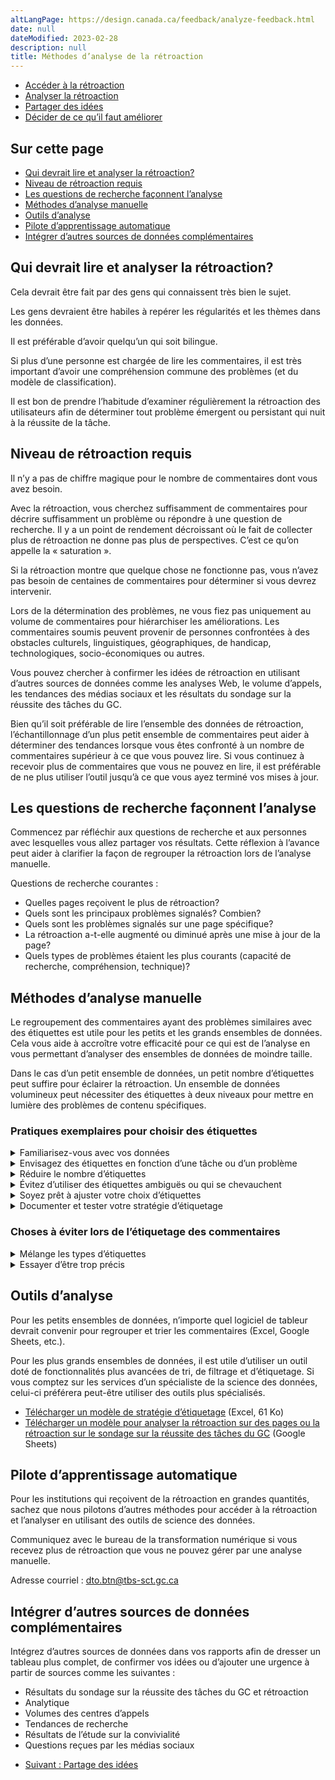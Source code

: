 ```yaml
---
altLangPage: https://design.canada.ca/feedback/analyze-feedback.html
date: null
dateModified: 2023-02-28
description: null
title: Méthodes d’analyse de la rétroaction
---
```


<div class="gc-stp-stp">
  <div class="row">
    <ul class="toc lst-spcd col-md-12">
      <li class="col-md-4 col-sm-6"><a class="list-group-item" href="acces.html">Accéder à la rétroaction</a></li>
      <li class="col-md-4 col-sm-6"><a class="list-group-item active" href="methodes.html">Analyser la rétroaction</a></li>
      <li class="col-md-4 col-sm-6"><a class="list-group-item" href="communiquer.html">Partager des idées</a></li>
      <li class="col-md-4 col-sm-6"><a class="list-group-item" href="decider.html">Décider de ce qu’il faut améliorer</a></li>
    </ul>
  </div>
</div>

## Sur cette page

* [Qui devrait lire et analyser la rétroaction?](#qui-devrait-lire-et-analyser-la-rétroaction)
* [Niveau de rétroaction requis](#niveau-de-rétroaction-requis)
* [Les questions de recherche façonnent l’analyse](#les-questions-de-recherche-faconnent-l-analyse)
* [Méthodes d’analyse manuelle](#methodes-d-analyse-manuelle)
* [Outils d’analyse](#outils-d-analyse)
* [Pilote d’apprentissage automatique](#pilote-d-apprentissage-automatique)
* [Intégrer d’autres sources de données complémentaires](#integrer-d-autres-sources-de-donnees-complementaires)

## Qui devrait lire et analyser la rétroaction?

Cela devrait être fait par des gens qui connaissent très bien le sujet.

Les gens devraient être habiles à repérer les régularités et les thèmes dans les données.

Il est préférable d’avoir quelqu’un qui soit bilingue.

Si plus d’une personne est chargée de lire les commentaires, il est très important d’avoir une compréhension commune des problèmes (et du modèle de classification).

Il est bon de prendre l’habitude d’examiner régulièrement la rétroaction des utilisateurs afin de déterminer tout problème émergent ou persistant qui nuit à la réussite de la tâche.

## Niveau de rétroaction requis

Il n’y a pas de chiffre magique pour le nombre de commentaires dont vous avez besoin.

Avec la rétroaction, vous cherchez suffisamment de commentaires pour décrire suffisamment un problème ou répondre à une question de recherche. Il y a un point de rendement décroissant où le fait de collecter plus de rétroaction ne donne pas plus de perspectives. C’est ce qu’on appelle la «&nbsp;saturation&nbsp;».

Si la rétroaction montre que quelque chose ne fonctionne pas, vous n’avez pas besoin de centaines de commentaires pour déterminer si vous devrez intervenir.

Lors de la détermination des problèmes, ne vous fiez pas uniquement au volume de commentaires pour hiérarchiser les améliorations. Les commentaires soumis peuvent provenir de personnes confrontées à des obstacles culturels, linguistiques, géographiques, de handicap, technologiques, socio-économiques ou autres.

Vous pouvez chercher à confirmer les idées de rétroaction en utilisant d’autres sources de données comme les analyses Web, le volume d’appels, les tendances des médias sociaux et les résultats du sondage sur la réussite des tâches du GC.

Bien qu’il soit préférable de lire l’ensemble des données de rétroaction, l’échantillonnage d’un plus petit ensemble de commentaires peut aider à déterminer des tendances lorsque vous êtes confronté à un nombre de commentaires supérieur à ce que vous pouvez lire. Si vous continuez à recevoir plus de commentaires que vous ne pouvez en lire, il est préférable de ne plus utiliser l’outil jusqu’à ce que vous ayez terminé vos mises à jour.

## Les questions de recherche façonnent l’analyse

Commencez par réfléchir aux questions de recherche et aux personnes avec lesquelles vous allez partager vos résultats. Cette réflexion à l’avance peut aider à clarifier la façon de regrouper la rétroaction lors de l’analyse manuelle.

Questions de recherche courantes&nbsp;:

* Quelles pages reçoivent le plus de rétroaction?
* Quels sont les principaux problèmes signalés? Combien?
* Quels sont les problèmes signalés sur une page spécifique?
* La rétroaction a-t-elle augmenté ou diminué après une mise à jour de la page?
* Quels types de problèmes étaient les plus courants (capacité de recherche, compréhension, technique)?

## Méthodes d’analyse manuelle

Le regroupement des commentaires ayant des problèmes similaires avec des étiquettes est utile pour les petits et les grands ensembles de données. Cela vous aide à accroître votre efficacité pour ce qui est de l’analyse en vous permettant d’analyser des ensembles de données de moindre taille.

Dans le cas d’un petit ensemble de données, un petit nombre d’étiquettes peut suffire pour éclairer la rétroaction. Un ensemble de données volumineux peut nécessiter des étiquettes à deux niveaux pour mettre en lumière des problèmes de contenu spécifiques.

### Pratiques exemplaires pour choisir des étiquettes

<details>
  <summary>Familiarisez-vous avec vos données</summary>
  <p>Lisez d’abord un échantillon de données de rétroaction et essayez de repérer des régularités. Notez-les pour avoir une vue d’ensemble des tâches, sujets ou questions dont les gens parlent.</p>
  <p>Pas tous les commentaires seront utiles. Parfois ils ne seront pas suffisamment clairs, vous rencontrerez parfois des pourriels, une entrée double, ou des commentaires portant sur un autre sujet complètement.</p>
</details>

<details>
  <summary>Envisagez des étiquettes en fonction d’une tâche ou d’un problème</summary>
  <p><strong>Les étiquettes basées sur des tâches</strong>  sont recommandées lors de l’analyse de la rétroaction pour un groupe de pages où les tâches concernent plusieurs utilisateurs.</p>
  <p>Pour identifier les tâches, demandez-vous pourquoi l’utilisateur est venu sur le site. Qu’essaie-t-il de faire ou à quelle question essayait-il de répondre?</p>
  <p><strong>	Les étiquettes basées sur des problèmes</strong> peuvent être une meilleure stratégie pour recueillir de la rétroaction sur une seule page, un seul sujet, ou une seule tâche.</p>
  <p><strong>Pour les grands ensembles de données</strong>, il se peut qu’un deuxième niveau d’étiquettes soit nécessaire pour ajouter de la précision. Vous pouvez faire cela en même temps que vous étiquetez la rétroaction OU lorsque vous êtes prêt à analyser un plus petit ensemble de commentaires.</p>

  <h3>Exemple d’étiquettes utilisées pour la rétroaction sur les pages consacrées aux vaccins</h3>
  <table class="provisional gc-table table table-striped" id="myTable1">
    <caption class="wb-inv">Example feedback tagging model </caption>
    <thead>
    <tr>
      <th scope="col">Étiquette</th>
      <th scope="col">Tâche ou problème de l’utilisateur</th>
      <th scope="col">Sujets</th>
    </tr>
    </thead>
    <tbody>
      <tr>
        <td data-label="Tag"><span class="text-left">Innocuité des vaccins</span></td>
        <td data-label="User task"><span class="text-left"> Le vaccin est-il sûr pour moi?</span></td>
        <td data-label="Topics included"><span class="text-left"> Conditions préexistantes, ingrédients/allergies, effets secondaires</span></td>
      </tr>
      <tr>
        <td data-label="Tag"><span class="text-left">Se faire vacciner</span></td>
        <td data-label="User task"><span class="text-left">Comment puis-je me faire vacciner?</span></td>
        <td data-label="Topics included"><span class="text-left">Admissibilité, quand, où et comment s’inscrire</span></td>
      </tr>
      <tr>
        <td data-label="Tag"><span class="text-left">Preuve de vaccination</span></td>
        <td data-label="User task"><span class="text-left">Comment puis-je obtenir une copie de mon dossier de vaccination?</span></td>
        <td data-label="Topics included"><span class="text-left">Dossiers de vaccination, applications provinciales, preuve de vaccination fédérale</span></td>
      </tr>
    </tbody>
  </table>
</details>

<details>
  <summary>Réduire le nombre d’étiquettes</summary>
  <p>Commencez par des étiquettes larges et n’incluez que celles pour lesquelles vous avez plusieurs exemples. Votre objectif étant d’identifier les améliorations, il est plus utile d’étiqueter des sujets et des problèmes récurrents que de créer des étiquettes uniques et ponctuelles.</p>
  <p>Visez à garder votre ensemble d’étiquettes à moins de 15 pour la page ou l’ensemble de pages. Limiter le nombre d’étiquettes aidera à afficher les tâches qui en ont le plus besoin.</p>
  <p>«&nbsp;Autre&nbsp;» est aussi une étiquette! Étiquetez les commentaires uniques ou peu fréquents comme «&nbsp;Autres&nbsp;» jusqu’à ce qu’il y en ait suffisamment pour qu’ils aient leur propre étiquette.</p>
</details>

<details>
  <summary>Évitez d’utiliser des étiquettes ambiguës ou qui se chevauchent </summary>
  <p>Assurez-vous que chaque étiquette se différencie clairement des autres. Votre objectif est de réduire les doutes au sujet de l’étiquette devant être attribuée à un commentaire.</p>
</details>

<details>
  <summary>Soyez prêt à ajuster votre choix d’étiquettes</summary>
  <p>Passez en revue vos choix initiaux. Sont-ils clairs et sans ambiguïté? Est-ce qu’une seule étiquette couvre la majorité des commentaires? Avez-vous besoin de les diviser en deux étiquettes?</p>
  <p>Il n’y a pas de stratégie universelle. À mesure que vous recueillez des commentaires ou que vous ajoutez l’outil de rétroaction à plus de pages, vous aurez besoin d’ajuster votre choix d’étiquettes.</p>
</details>

<details>
  <summary>Documenter et tester votre stratégie d’étiquetage</summary>
  <p>Documentez votre choix d’étiquettes avec des exemples. Cela est particulièrement utile si plus d’une personne partage la responsabilité d’examiner la rétroaction.</p>
  <p>Demandez à d’autres personnes de revoir vos choix d’étiquettes pour s’assurer qu’elles sont claires pour les autres personnes. Cela est particulièrement important si plus d’une personne aide à analyser la rétroaction. En convenant d’un ensemble commun d’étiquettes au début (et lors de l’ajustement des étiquettes), on évite que la rétroaction soit mal étiquetée d’une personne à une autre.</p>

  <h3>Exemple d’étiquettes utilisées pour la rétroaction sur les pages consacrées aux vaccins</h3>
  <table class="provisional gc-table table table-striped" id="myTable1">
    <caption class="wb-inv">Example feedback tagging model</caption>
    <thead>
      <tr>
        <th scope="col">Étiquette</th>
        <th scope="col">Tâche ou problème de l’utilisateur</th>
        <th scope="col">Sujets</th>
      </tr>
    </thead>
    <tbody>
      <tr>
        <td data-label="Tag"><span class="text-left">Innocuité des vaccins</span></td>
        <td data-label="User task"><span class="text-left"> Le vaccin est-il sûr pour moi?</span></td>
        <td data-label="Topics included"><span class="text-left"> Conditions préexistantes, ingrédients/allergies, effets secondaires</span></td>
      </tr>
      <tr>
        <td data-label="Tag"><span class="text-left">Se faire vacciner</span></td>
        <td data-label="User task"><span class="text-left">Comment puis-je me faire vacciner?</span></td>
        <td data-label="Topics included"><span class="text-left">Admissibilité, quand, où et comment s’inscrire</span></td>
      </tr>
      <tr>
        <td data-label="Tag"><span class="text-left">Preuve de vaccination</span></td>
        <td data-label="User task"><span class="text-left">Comment puis-je obtenir une copie de mon dossier de vaccination?</span></td>
        <td data-label="Topics included"><span class="text-left">Dossiers de vaccination, applications provinciales, preuve de vaccination fédérale</span></td>
      </tr>
    </tbody>
  </table>
  <a class="btn btn-primary" href="images/feedback-tagging-template.xlsx" role="button"><span class="fa fa-download" aria-hidden="true"></span> Télécharger un modèle de stratégie d’étiquetage (Excel, 61 Ko)</a>
</details>

<h3>Choses à éviter lors de l’étiquetage des commentaires</h3>
<details>
  <summary>Mélange les types d’étiquettes</summary>
  <p>Si vous voulez ajouter d’autres façons d’analyser votre ensemble de données, il est préférable de créer de nouvelles colonnes dans votre feuille de calcul pour noter différents aspects. Par exemple, il peut s’agir de l’ajout d’un statut ou de la spécification d’une sous-question particulière.</p>
</details>

<details>
  <summary>Essayer d’être trop précis</summary>
  <p>Le but de l’étiquetage est de vous aider à trouver des façons d’améliorer votre contenu Web. L’étiquetage doit être suffisant à cette fin. Une approche «&nbsp;assez bonne&nbsp;» de la définition et de l’assignation des étiquettes permettra de le faire.</p>
  <p>Si vos pages recueillent plus de commentaires que vous ne pouvez examiner, classer et analyser, ajustez votre stratégie&nbsp;: concentrez-vous sur une tâche, limitez le nombre de pages sur lesquelles l’outil est déployé ou limitez la période de collecte de données.</p>
</details>

## Outils d’analyse

Pour les petits ensembles de données, n’importe quel logiciel de tableur devrait convenir pour regrouper et trier les commentaires (Excel, Google Sheets, etc.).

Pour les plus grands ensembles de données, il est utile d’utiliser un outil doté de fonctionnalités plus avancées de tri, de filtrage et d’étiquetage. Si vous comptez sur les services d’un spécialiste de la science des données, celui-ci préférera peut-être utiliser des outils plus spécialisés.

* [Télécharger un modèle de stratégie d’étiquetage](images/feedback-tagging-template.xlsx) (Excel, 61 Ko)
* [Télécharger un modèle pour analyser la rétroaction sur des pages ou la rétroaction sur le sondage sur la réussite des tâches du GC](https://docs.google.com/spreadsheets/d/1pcQgee6lN6P30EIMRb3o6RxcTPBiUFtsZAmbeVNpDW4/edit?usp=sharing) (Google Sheets)

## Pilote d’apprentissage automatique

Pour les institutions qui reçoivent de la rétroaction en grandes quantités, sachez que nous pilotons d’autres méthodes pour accéder à la rétroaction et l’analyser en utilisant des outils de science des données.

Communiquez avec le bureau de la transformation numérique si vous recevez plus de rétroaction que vous ne pouvez gérer par une analyse manuelle.

Adresse courriel&nbsp;: [dto.btn@tbs-sct.gc.ca](mailto:dto.btn@tbs-sct.gc.ca)

## Intégrer d’autres sources de données complémentaires

Intégrez d’autres sources de données dans vos rapports afin de dresser un tableau plus complet, de confirmer vos idées ou d’ajouter une urgence à partir de sources comme les suivantes&nbsp;:

* Résultats du sondage sur la réussite des tâches du GC et rétroaction
* Analytique
* Volumes des centres d’appels
* Tendances de recherche
* Résultats de l’étude sur la convivialité
* Questions reçues par les médias sociaux

<nav role="navigation" class="mrgn-bttm-lg">
	  <ul class="pager">
	    <li class="next"><a href="communiquer.html" rel="next">Suivant&nbsp;: Partage des idées</a></li>
	  </ul>
</nav>
